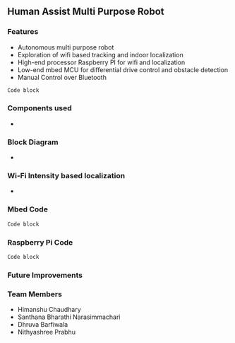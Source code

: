 ## Human Assist Multi Purpose Robot

### Features
- Autonomous multi purpose robot 
- Exploration of wifi based tracking and indoor localization
- High-end processor Raspberry PI for wifi and localization
- Low-end mbed MCU for differential drive control and obstacle detection
- Manual Control over Bluetooth

```markdown
Code block 
```

### Components used 
-


### Block Diagram
-

### Wi-Fi Intensity based localization
-

### Mbed Code

```markdown
Code block 
```

### Raspberry Pi Code

```markdown
Code block 
```

### Future Improvements


### Team Members
- Himanshu Chaudhary
- Santhana Bharathi Narasimmachari
- Dhruva Barfiwala
- Nithyashree Prabhu